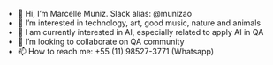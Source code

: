 - 👋 Hi, I’m Marcelle Muniz. Slack alias: @munizao
- 👀 I’m interested in technology, art, good music, nature and animals
- 🌱 I am currently interested in AI, especially related to apply AI in QA
- 💞️ I’m looking to collaborate on QA community
- 📫 How to reach me:   +55 (11) 98527-3771 (Whatsapp)


<!---
munizmarcelle/munizmarcelle is a ✨ special ✨ repository because its `README.md` (this file) appears on your GitHub profile.
You can click the Preview link to take a look at your changes.
--->
